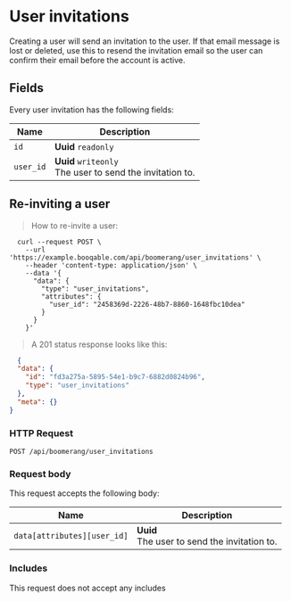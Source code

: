 # User invitations

Creating a user will send an invitation to the user.
If that email message is lost or deleted, use this to resend the invitation email
so the user can confirm their email before the account is active.

## Fields
Every user invitation has the following fields:

Name | Description
-- | --
`id` | **Uuid** `readonly`<br>
`user_id` | **Uuid** `writeonly`<br>The user to send the invitation to.


## Re-inviting a user



> How to re-invite a user:

```shell
  curl --request POST \
    --url 'https://example.booqable.com/api/boomerang/user_invitations' \
    --header 'content-type: application/json' \
    --data '{
      "data": {
        "type": "user_invitations",
        "attributes": {
          "user_id": "2458369d-2226-48b7-8860-1648fbc10dea"
        }
      }
    }'
```

> A 201 status response looks like this:

```json
  {
  "data": {
    "id": "fd3a275a-5895-54e1-b9c7-6882d0824b96",
    "type": "user_invitations"
  },
  "meta": {}
}
```

### HTTP Request

`POST /api/boomerang/user_invitations`

### Request body

This request accepts the following body:

Name | Description
-- | --
`data[attributes][user_id]` | **Uuid** <br>The user to send the invitation to.


### Includes

This request does not accept any includes